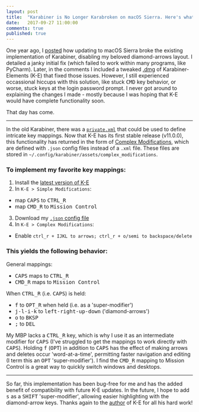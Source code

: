 ```yaml
---
layout: post
title:  "Karabiner is No Longer Karabroken on macOS Sierra. Here's what I normally do."
date:   2017-09-27 11:00:00
comments: true
published: true
---
```

One year ago, I [posted][oldpost] how updating to macOS Sierra broke the existing implementation of Karabiner, disabling my beloved diamond-arrows layout. I detailed a janky initial fix (which failed to work within many programs, like PyCharm). Later, in the comments I included a tweaked [.dmg][dmg] of Karabiner-Elements (K-E) that fixed those issues. However, I still experienced occassional hiccups with this solution, like stuck <kbd>CMD</kbd> key behavior, or worse, stuck keys at the login password prompt. I never got around to explaining the changes I made - mostly because I was hoping that K-E would have complete functionality soon.

That day has come.

<!--more-->
***
In the old Karabiner, there was a [`private.xml`][private] that could be used to define intricate key mappings. Now that K-E has its first stable release (v11.0.0), this functionality has returned in the form of [Complex Modifications][comp-mods], which are defined with `.json` config files instead of a `.xml` file. These files are stored in `~/.config/karabiner/assets/complex_modifications`.

### To implement my favorite key mappings:

1. Install the [latest version of K-E][ke_download]
2. In `K-E > Simple Modifications`:
* map <kbd>CAPS</kbd> to <kbd>CTRL_R</kbd>
* map <kbd>CMD_R</kbd> to <kbd>Mission Control</kbd>
3. Download my [`.json` config file][json]
4. In `K-E > Complex Modifications`:
* Enable `ctrl_r + IJKL to arrows; ctrl_r + o/semi to backspace/delete`

### This yields the following behavior:

General mappings:
* <kbd>CAPS</kbd> maps to <kbd>CTRL_R</kbd> 
* <kbd>CMD_R</kbd> maps to <kbd>Mission Control</kbd>

When <kbd>CTRL_R</kbd> (i.e. <kbd>CAPS</kbd>) is held:
* <kbd>f</kbd>  to  <kbd>OPT_R</kbd> when held (i.e. as a 'super-modifier')
* <kbd>j-l-i-k</kbd>  to  <kbd>left-right-up-down</kbd> ('diamond-arrows')
* <kbd>o</kbd>  to  <kbd>BKSP</kbd>
* <kbd>;</kbd>  to  <kbd>DEL</kbd>

My MBP lacks a <kbd>CTRL_R</kbd> key, which is why I use it as an intermediate modifier for <kbd>CAPS</kbd> (I've struggled to get the mappings to work directly with <kbd>CAPS</kbd>). Holding <kbd>f</kbd> (<kbd>OPT</kbd>) in addition to <kbd>CAPS</kbd> has the effect of making arrows and deletes occur 'word-at-a-time', permitting faster navigation and editing (I term this an <kbd>OPT</kbd> 'super-modifier'). I find the <kbd>CMD_R</kbd> mapping to Mission Control is a great way to quickly switch windows and desktops. 

***
So far, this implementation has been bug-free for me and has the added benefit of compatibility with future K-E updates. In the future, I hope to add <kbd>s</kbd> as a <kbd>SHIFT</kbd> 'super-modifier', allowing easier highlighting with the diamond-arrow keys. Thanks again to the [author][author] of K-E for all his hard work!

[oldpost]: http://slongwell.github.io/articles/2016-09/karabiner-workaround
[dmg]: http://disq.us/p/1eflhzc

[comp-mods]: https://github.com/pqrs-org/KE-complex_modifications
[ke_download]: https://pqrs.org/osx/karabiner/index.html
[json]: karabiner://karabiner/assets/complex_modifications/import?url=https://slongwell.github.io/files/sal_diamond.json

[private]: /files/private.xml
[author]: https://pqrs.org/profile.html

